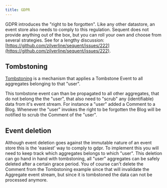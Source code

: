 ```yaml
---
title: GDPR
---
```


GDPR introduces the "right to be forgotten". Like any other datastore, an event store also needs to comply
to this regulation. Sequent does not provide anything out of the box, but you can roll your own and choose
from several strategies. See for a lengthy discussion: [https://github.com/zilverline/sequent/issues/222](https://github.com/zilverline/sequent/issues/222).

## Tombstoning

[Tombstoning](https://carnage.github.io/2018/10/events-are-forever) is a mechanism that applies a Tombstone Event to all aggregates belonging to that "user".

This tombstone event can than be propagated to all other aggregates, that do not belong the the "user", that also
need to "scrub" any (identifiable) data from it's event stream. For instance a "user" added a Comment to a Blog.
Whenever the "user" invokes the right to be forgotten the Blog will be notified to scrub the Comment of the "user".

## Event deletion

Although event deletion goes against the immutable nature of an event store this is the 'easiest' way
to comply to gdpr. To implement this you will need to keep track which aggregates belongs to which "user".
This deletion can go hand in hand with tombstoning, all "user" aggregates can be safely deleted after a certain
grace period. You of course can't delete the Comment from the Tombstoning example since that will invalidate the Aggregate
event stream, but since it is tombstoned the data can not be processed anymore.

